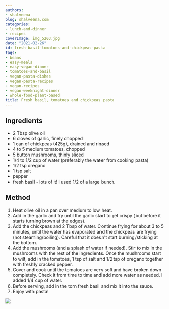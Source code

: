 ```yaml
---
authors:
- shalveena
blog: shalveena.com
categories:
- lunch-and-dinner
- recipes
coverImage: img_5203.jpg
date: "2021-02-26"
id: fresh-basil-tomatoes-and-chickpeas-pasta
tags:
- beans
- easy-meals
- easy-vegan-dinner
- tomatoes-and-basil
- vegan-pasta-dishes
- vegan-pasta-recipes
- vegan-recipes
- vegan-weeknight-dinner
- whole-food-plant-based
title: Fresh basil, tomatoes and chickpeas pasta
---
```


## Ingredients

- 2 Tbsp olive oil
- 6 cloves of garlic, finely chopped
- 1 can of chickpeas (425g), drained and rinsed
- 4 to 5 medium tomatoes, chopped
- 5 button mushrooms, thinly sliced
- 1/4 to 1/2 cup of water (preferably the water from cooking pasta)
- 1/2 tsp oregano
- 1 tsp salt
- pepper
- fresh basil - lots of it! I used 1/2 of a large bunch.

## Method

1. Heat olive oil in a pan over medium to low heat.
2. Add in the garlic and fry until the garlic start to get crispy (but before it starts turning brown at the edges).
3. Add the chickpeas and 2 Tbsp of water. Continue frying for about 3 to 5 minutes, until the water has evaporated and the chickpeas are frying (not steaming/boiling). Careful that it doesn't start burning/sticking at the bottom.
4. Add the mushrooms (and a splash of water if needed). Stir to mix in the mushrooms with the rest of the ingredients. Once the mushrooms start to wilt, add in the tomatoes, 1 tsp of salt and 1/2 tsp of oregano together with freshly cracked pepper.
5. Cover and cook until the tomatoes are very soft and have broken down completely. Check it from time to time and add more water as needed. I added 1/4 cup of water.
6. Before serving, add in the torn fresh basil and mix it into the sauce.
7. Enjoy with pasta!

![](https://shalveena.files.wordpress.com/2021/02/img_5200.jpg?w=768)
